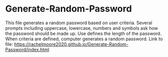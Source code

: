 # Generate-Random-Password
This file generates a random password based on user criteria.
Several prompts including uppercase, lowercase, numbers and symbols ask how the password should be made up. Use defines the length of the password. When criteria are defined, computer generates a random password.
Link to file:
https://rachelmoore2020.github.io/Generate-Random-Password/index.html



